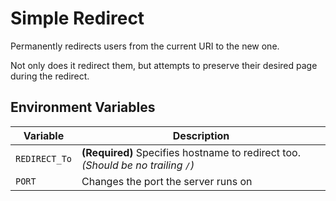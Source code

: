 # Simple Redirect

Permanently redirects users from the current URI to the new one.

Not only does it redirect them, but attempts to preserve their desired page during the redirect.

## Environment Variables

| Variable      | Description                                                                      |
| ------------- | -------------------------------------------------------------------------------- |
| `REDIRECT_To` | **(Required)** Specifies hostname to redirect too. _(Should be no trailing `/`)_ |
| `PORT`        | Changes the port the server runs on                                              |
